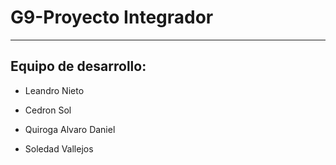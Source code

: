 # G9-Proyecto Integrador

<!-- --------------------------------------------------------------------- -->
___

## Equipo de desarrollo:

- Leandro Nieto

- Cedron Sol

- Quiroga Alvaro Daniel

- Soledad Vallejos
